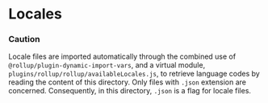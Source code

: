 # Locales

### Caution
Locale files are imported automatically through the combined use of `@rollup/plugin-dynamic-import-vars`, and a virtual module, `plugins/rollup/rollup/availableLocales.js`, to retrieve language codes by reading the content of this directory. Only files with `.json` extension are concerned. Consequently, in this directory, `.json` is a flag for locale files.